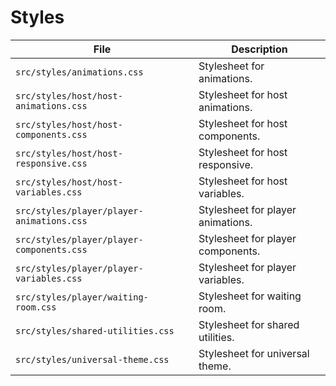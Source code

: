 # Styles

| File | Description |
| --- | --- |
| `src/styles/animations.css` | Stylesheet for animations. |
| `src/styles/host/host-animations.css` | Stylesheet for host animations. |
| `src/styles/host/host-components.css` | Stylesheet for host components. |
| `src/styles/host/host-responsive.css` | Stylesheet for host responsive. |
| `src/styles/host/host-variables.css` | Stylesheet for host variables. |
| `src/styles/player/player-animations.css` | Stylesheet for player animations. |
| `src/styles/player/player-components.css` | Stylesheet for player components. |
| `src/styles/player/player-variables.css` | Stylesheet for player variables. |
| `src/styles/player/waiting-room.css` | Stylesheet for waiting room. |
| `src/styles/shared-utilities.css` | Stylesheet for shared utilities. |
| `src/styles/universal-theme.css` | Stylesheet for universal theme. |
